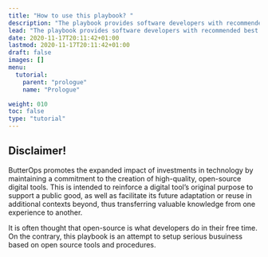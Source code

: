 ```yaml
---
title: "How to use this playbook? "
description: "The playbook provides software developers with recommended best practices with the objective of maximizing quality throughout the software development process."
lead: "The playbook provides software developers with recommended best practices with the objective of maximizing quality throughout the software development process."
date: 2020-11-17T20:11:42+01:00
lastmod: 2020-11-17T20:11:42+01:00
draft: false
images: []
menu:
  tutorial:
    parent: "prologue"
    name: "Prologue"

weight: 010
toc: false
type: "tutorial"
---
```


## Disclaimer!

ButterOps promotes the expanded impact of investments in technology by maintaining a commitment to the creation of high-quality, open-source digital tools. This is intended to reinforce a digital tool’s original purpose to support a public good, as well as facilitate its future adaptation or reuse in additional contexts beyond, thus transferring valuable knowledge from one experience to another.

It is often thought that open-source is what developers do in their free time. On the contrary, this playbook is an attempt to setup serious busuiness based on open source tools and procedures.